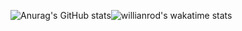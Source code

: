![Anurag's GitHub stats](https://github-readme-stats.vercel.app/api?username=Nininanou16&show_icons=true)![willianrod's wakatime stats](https://github-readme-stats.vercel.app/api/wakatime?username=Nininanou16)
